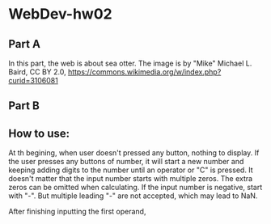 # WebDev-hw02

## Part A
In this part, the web is about sea otter. The image is by "Mike" Michael L. Baird, CC BY 2.0, https://commons.wikimedia.org/w/index.php?curid=3106081 


## Part B

## How to use:
At th begining, when user doesn't pressed any button, nothing to display.
If the user presses any buttons of number, it will start a new number and keeping adding digits to the number until an operator or "C" is pressed.
It doesn't matter that the input number starts with multiple zeros. The extra zeros can be omitted when calculating. If the input number is negative, start with "-".
But multiple leading "-" are not accepted, which may lead to NaN.

After finishing inputting the first operand,


